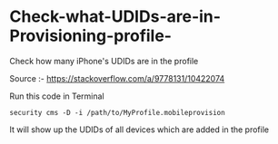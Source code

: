 # Check-what-UDIDs-are-in-Provisioning-profile-
Check how many iPhone's UDIDs are in the profile

Source :- https://stackoverflow.com/a/9778131/10422074

Run this code in Terminal

```
security cms -D -i /path/to/MyProfile.mobileprovision

```

It will show up the UDIDs of all devices which are added in the profile

